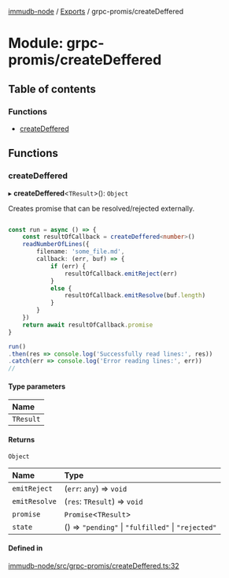 [immudb-node](../README.md) / [Exports](../modules.md) / grpc-promis/createDeffered

# Module: grpc-promis/createDeffered

## Table of contents

### Functions

- [createDeffered](grpc_promis_createDeffered.md#createdeffered)

## Functions

### createDeffered

▸ **createDeffered**<`TResult`\>(): `Object`

Creates promise that can be resolved/rejected externally.

```ts

const run = async () => {
    const resultOfCallback = createDeffered<number>()
    readNumberOfLines({
        filename: 'some_file.md',
        callback: (err, buf) => {
            if (err) {
                resultOfCallback.emitReject(err)
            }
            else {
                resultOfCallback.emitResolve(buf.length)
            }
        }
    })
    return await resultOfCallback.promise
}

run()
.then(res => console.log('Successfully read lines:', res))
.catch(err => console.log('Error reading lines:', err))
//
```

#### Type parameters

| Name |
| :------ |
| `TResult` |

#### Returns

`Object`

| Name | Type |
| :------ | :------ |
| `emitReject` | (`err`: `any`) => `void` |
| `emitResolve` | (`res`: `TResult`) => `void` |
| `promise` | `Promise`<`TResult`\> |
| `state` | () => ``"pending"`` \| ``"fulfilled"`` \| ``"rejected"`` |

#### Defined in

[immudb-node/src/grpc-promis/createDeffered.ts:32](https://github.com/user3232/node-immu-db/blob/30c0d74/immudb-node/src/grpc-promis/createDeffered.ts#L32)

